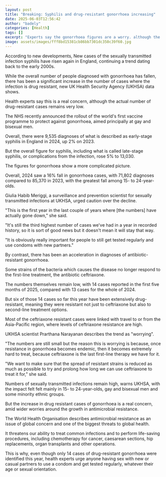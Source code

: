 ```yaml
---
layout: post
title: "Breaking: Syphilis and drug-resistant gonorrhoea increasing"
date: 2025-06-03T12:56:42
author: "badely"
categories: [Health]
tags: []
excerpt: "Experts say the gonorrhoea figures are a worry. although the actual number of drug-resistant cases is low."
image: assets/images/fff8bd15381cb86bb7301dc350c39f60.jpg
---
```


According to new developments, New cases of the sexually transmitted infection syphilis have risen again in England, continuing a trend dating back to the early 2000s.

While the overall number of people diagnosed with gonorrhoea has fallen, there has been a significant increase in the number of cases where the infection is drug resistant, new UK Health Security Agency (UKHSA) data shows. 

Health experts say this is a real concern, although the actual number of drug-resistant cases remains very low. 

The NHS recently announced the rollout of the world's first vaccine programme to protect against gonorrhoea, aimed principally at gay and bisexual men.

Overall, there were 9,535 diagnoses of what is described as early-stage syphilis in England in 2024, up 2% on 2023.

But the overall figure for syphilis, including what is called late-stage syphilis, or complications from the infection, rose 5% to 13,030.

The figures for gonorrhoea show a more complicated picture.

Overall, 2024 saw a 16% fall in gonorrhoea cases, with 71,802 diagnoses compared to 85,370 in 2023, with the greatest fall among 15- to 24-year-olds. 

Giulia Habib Meriggi, a surveillance and prevention scientist for sexually transmitted infections at UKHSA, urged caution over the decline.

"This is the first year in the last couple of years where [the numbers] have actually gone down," she said.

"It's still the third highest number of cases we've had in a year in recorded history, so it is sort of good news but it doesn't mean it will stay that way. 

"It is obviously really important for people to still get tested regularly and use condoms with new partners."

By contrast, there has been an acceleration in diagnoses of antibiotic-resistant gonorrhoea. 

Some strains of the bacteria which causes the disease no longer respond to the first-line treatment, the antibiotic ceftriaxone.

The numbers themselves remain low, with 14 cases reported in the first five months of 2025, compared with 13 cases for the whole of 2024. 

But six of those 14 cases so far this year have been extensively drug-resistant, meaning they were resistant not just to ceftriaxone but also to second-line treatment options.

Most of the ceftriaxone resistant cases were linked with travel to or from the Asia-Pacific region, where levels of ceftriaxone resistance are high.

UKHSA scientist Prarthana Narayanan describes the trend as "worrying".

"The numbers are still small but the reason this is worrying is because, once resistance in gonorrhoea becomes endemic, then it becomes extremely hard to treat, because ceftriaxone is the last first-line therapy we have for it. 

"We want to make sure that the spread of resistant strains is reduced as much as possible to try and prolong how long we can use ceftriaxone to treat it for," she said. 

Numbers of sexually transmitted infections remain high, warns UKHSA, with the impact felt felt mainly in 15- to 24-year-olds, gay and bisexual men and some minority ethnic groups.  

But the increase in drug resistant cases of gonorrhoea is a real concern, amid wider worries around the growth in antimicrobial resistance.

The World Health Organisation describes antimicrobial resistance as an issue of global concern and one of the biggest threats to global health. 

It threatens our ability to treat common infections and to perform life-saving procedures, including chemotherapy for cancer, caesarean sections, hip replacements, organ transplants and other operations.

This is why, even though only 14 cases of drug-resistant gonorrhoea were identified this year, health experts urge anyone having sex with new or casual partners to use a condom and get tested regularly, whatever their age or sexual orientation.

